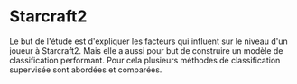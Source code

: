# Starcraft2
Le but de l'étude est d'expliquer les facteurs qui influent sur le niveau d'un joueur à Starcraft2. Mais elle a aussi pour but de construire un modèle de classification performant. Pour cela plusieurs méthodes de classification supervisée sont abordées et comparées.
